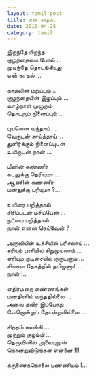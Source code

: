 ```yaml
---
layout: tamil-post
title: என் காதல்.
date: 2010-04-25
category: tamil
---
```


இறந்தே பிறந்த<br />
குழந்தையை போல் ...<br />
முடிந்தே தொடங்கியது<br />
என் காதல் ...<br />
<br />
காதலின் மறுப்பும் ...<br />
குழந்தையின் இழப்பும் ...<br />
வாழ்நாள் முழுதும்<br />
தொடரும் நினைப்பும் ...<br />
<br />
புயலென வந்தாய் ...<br />
வேருடன் சாய்த்தாய் ...<br />
துளிர்க்கும் நினைப்புடன்<br />
உயிருடன் நான் ...<br />
<br />
மீனின் கண்ணீர்<br />
கடலுக்கு தெரியுமா ...<br />
ஆணின் கண்ணீர்<br />
மனதுக்கு புரியுமா ?...<br />
<br />
உயிரை பறித்தால்<br />
சிரிப்புடன் மரிப்பேன் ...<br />
நட்பை பறித்தால்<br />
நான் என்ன செய்வேன் ?<br />
<br />
அருவியின் உச்சியில் பரிசலாய் ...<br />
சரியும் பனியில் சிறுமுயலாய் ...<br />
எரியும் குடிசையில் குருடனாய் ...<br />
சிங்கள தேசத்தில் தமிழனாய் ...<br />
நான் !..<br />
<br />
எதிர்மறை எண்ணங்கள்<br />
மனதினில் வந்ததில்லை ...<br />
அவை தவிர இப்போது<br />
வேறொன்றும் தோன்றவில்லை ...<br />
<br />
சித்தம் கலங்கி ...<br />
முற்றும் குழம்பி ...<br />
தெருவினில் அலையுமுன்<br />
கொன்றுவிடுங்கள் என்னை !!!<br />
<br />
கருணைக்கொலை புண்ணியம் !...<br />
<br />